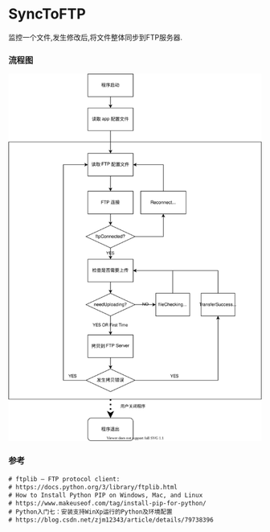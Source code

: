 # SyncToFTP

监控一个文件,发生修改后,将文件整体同步到FTP服务器.

### 流程图

![流程图](_Resource/Py-SyncToFTP.svg)

### 参考

```
# ftplib — FTP protocol client:
# https://docs.python.org/3/library/ftplib.html
# How to Install Python PIP on Windows, Mac, and Linux
# https://www.makeuseof.com/tag/install-pip-for-python/
# Python入门七：安装支持WinXp运行的Python及环境配置
# https://blog.csdn.net/zjm12343/article/details/79738396
```